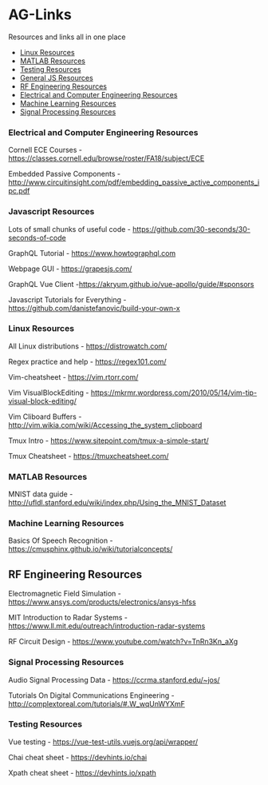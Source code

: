 # AG-Links
Resources and links all in one place

- [Linux Resources](#Linux-Resources)
- [MATLAB Resources](#MATLAB-Resources)
- [Testing Resources](#Testing-Resources)
- [General JS Resources](#JS-Resources)
- [RF Engineering Resources](#RF-Resources)
- [Electrical and Computer Engineering Resources](#ECE-Resources)
- [Machine Learning Resources](ML-Resources)
- [Signal Processing Resources](SP-Resources)

### Electrical and Computer Engineering Resources
Cornell ECE Courses - https://classes.cornell.edu/browse/roster/FA18/subject/ECE

Embedded Passive Components - http://www.circuitinsight.com/pdf/embedding_passive_active_components_ipc.pdf

### Javascript Resources
Lots of small chunks of useful code - https://github.com/30-seconds/30-seconds-of-code

GraphQL Tutorial - https://www.howtographql.com

Webpage GUI - https://grapesjs.com/

GraphQL Vue Client -https://akryum.github.io/vue-apollo/guide/#sponsors

Javascript Tutorials for Everything - https://github.com/danistefanovic/build-your-own-x

### Linux Resources
All Linux distributions - https://distrowatch.com/

Regex practice and help - https://regex101.com/

Vim-cheatsheet - https://vim.rtorr.com/

Vim VisualBlockEditing - https://mkrmr.wordpress.com/2010/05/14/vim-tip-visual-block-editing/

Vim Cliboard Buffers - http://vim.wikia.com/wiki/Accessing_the_system_clipboard

Tmux Intro - https://www.sitepoint.com/tmux-a-simple-start/

Tmux Cheatsheet - https://tmuxcheatsheet.com/

### MATLAB Resources
MNIST data guide - http://ufldl.stanford.edu/wiki/index.php/Using_the_MNIST_Dataset

### Machine Learning Resources
Basics Of Speech Recognition - https://cmusphinx.github.io/wiki/tutorialconcepts/

## RF Engineering Resources
Electromagnetic Field Simulation - https://www.ansys.com/products/electronics/ansys-hfss

MIT Introduction to Radar Systems - https://www.ll.mit.edu/outreach/introduction-radar-systems

RF Circuit Design - https://www.youtube.com/watch?v=TnRn3Kn_aXg

### Signal Processing Resources
Audio Signal Processing Data - https://ccrma.stanford.edu/~jos/

Tutorials On Digital Communications Engineering - http://complextoreal.com/tutorials/#.W_wqUnWYXmF

### Testing Resources
Vue testing - https://vue-test-utils.vuejs.org/api/wrapper/

Chai cheat sheet - https://devhints.io/chai

Xpath cheat sheet - https://devhints.io/xpath

